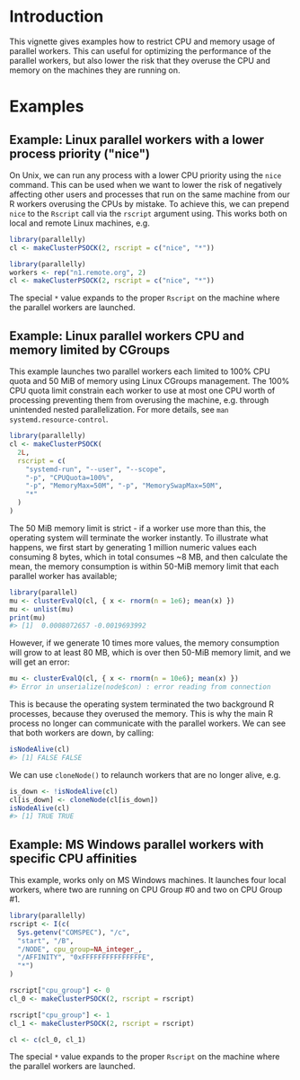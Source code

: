 <!--
%\VignetteIndexEntry{Parallel Workers with CPU and Memory Limited}
%\VignetteAuthor{Henrik Bengtsson}
%\VignetteKeyword{R}
%\VignetteKeyword{package}
%\VignetteKeyword{vignette}
%\VignetteEngine{parallelly::selfonly}
-->


# Introduction

This vignette gives examples how to restrict CPU and memory usage of
parallel workers. This can useful for optimizing the performance of
the parallel workers, but also lower the risk that they overuse the
CPU and memory on the machines they are running on.


# Examples

## Example: Linux parallel workers with a lower process priority ("nice")

On Unix, we can run any process with a lower CPU priority using the
`nice` command. This can be used when we want to lower the risk of
negatively affecting other users and processes that run on the same
machine from our R workers overusing the CPUs by mistake. To achieve
this, we can prepend `nice` to the `Rscript` call via the `rscript`
argument using. This works both on local and remote Linux machines,
e.g.

```r
library(parallelly)
cl <- makeClusterPSOCK(2, rscript = c("nice", "*"))
```

```r
library(parallelly)
workers <- rep("n1.remote.org", 2)
cl <- makeClusterPSOCK(2, rscript = c("nice", "*"))
```

The special `*` value expands to the proper `Rscript` on the machine
where the parallel workers are launched.



## Example: Linux parallel workers CPU and memory limited by CGroups

This example launches two parallel workers each limited to 100% CPU
quota and 50 MiB of memory using Linux CGroups management. The 100%
CPU quota limit constrain each worker to use at most one CPU worth of
processing preventing them from overusing the machine, e.g.  through
unintended nested parallelization. For more details, see `man
systemd.resource-control`.

```r
library(parallelly)
cl <- makeClusterPSOCK(
  2L,
  rscript = c(
    "systemd-run", "--user", "--scope",
    "-p", "CPUQuota=100%",
    "-p", "MemoryMax=50M", "-p", "MemorySwapMax=50M",
    "*"
  )
)
```

The 50 MiB memory limit is strict - if a worker use more than this,
the operating system will terminate the worker instantly. To
illustrate what happens, we first start by generating 1 million
numeric values each consuming 8 bytes, which in total consumes ~8 MB,
and then calculate the mean, the memory consumption is within 50-MiB
memory limit that each parallel worker has available;

```r
library(parallel)
mu <- clusterEvalQ(cl, { x <- rnorm(n = 1e6); mean(x) })
mu <- unlist(mu)
print(mu)
#> [1]  0.0008072657 -0.0019693992
```

However, if we generate 10 times more values, the memory consumption
will grow to at least 80 MB, which is over then 50-MiB memory limit,
and we will get an error:

```r
mu <- clusterEvalQ(cl, { x <- rnorm(n = 10e6); mean(x) })
#> Error in unserialize(node$con) : error reading from connection
```

This is because the operating system terminated the two background R
processes, because they overused the memory. This is why the main R
process no longer can communicate with the parallel workers.  We can
see that both workers are down, by calling:

```r
isNodeAlive(cl)
#> [1] FALSE FALSE
```

We can use `cloneNode()` to relaunch workers that are no longer
alive, e.g.

```r
is_down <- !isNodeAlive(cl)
cl[is_down] <- cloneNode(cl[is_down])
isNodeAlive(cl)
#> [1] TRUE TRUE
```


## Example: MS Windows parallel workers with specific CPU affinities

This example, works only on MS Windows machines. It launches four
local workers, where two are running on CPU Group #0 and two on CPU
Group #1.

```r
library(parallelly)
rscript <- I(c(
  Sys.getenv("COMSPEC"), "/c", 
  "start", "/B",
  "/NODE", cpu_group=NA_integer_, 
  "/AFFINITY", "0xFFFFFFFFFFFFFFFE", 
  "*")
)

rscript["cpu_group"] <- 0
cl_0 <- makeClusterPSOCK(2, rscript = rscript)

rscript["cpu_group"] <- 1
cl_1 <- makeClusterPSOCK(2, rscript = rscript)

cl <- c(cl_0, cl_1)
```

The special `*` value expands to the proper `Rscript` on the machine
where the parallel workers are launched.

<!-- See also: https://lovickconsulting.com/2021/11/18/running-r-clusters-on-an-amd-threadripper-3990x-in-windows-10-2/ -->

